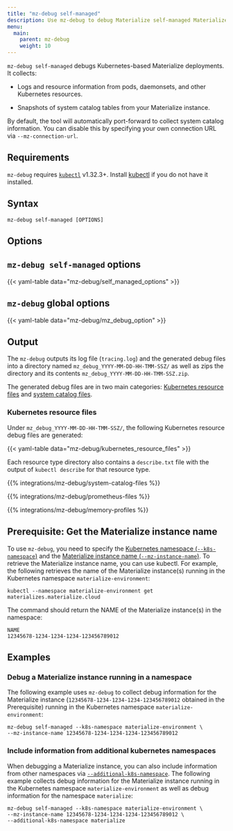 ```yaml
---
title: "mz-debug self-managed"
description: Use mz-debug to debug Materialize self-managed Materialize Kubernetes environments.
menu:
  main:
    parent: mz-debug
    weight: 10
---
```


`mz-debug self-managed` debugs Kubernetes-based Materialize deployments. It
collects:

- Logs and resource information from pods, daemonsets, and other Kubernetes
    resources.

- Snapshots of system catalog tables from your Materialize instance.

By default, the tool will automatically port-forward to collect system catalog information. You can disable this by specifying your own connection URL via `--mz-connection-url`.

## Requirements

`mz-debug` requires [`kubectl`](https://kubernetes.io/docs/tasks/tools/)
v1.32.3+. Install [kubectl](https://kubernetes.io/docs/tasks/tools/) if you do
not have it installed.

## Syntax

```console
mz-debug self-managed [OPTIONS]
```

## Options

## `mz-debug self-managed` options

{{< yaml-table data="mz-debug/self_managed_options" >}}

## `mz-debug` global options

{{< yaml-table data="mz-debug/mz_debug_option" >}}

## Output

The `mz-debug` outputs its log file (`tracing.log`) and the generated debug
files into a directory named `mz_debug_YYYY-MM-DD-HH-TMM-SSZ/` as well as zips
the directory and its contents `mz_debug_YYYY-MM-DD-HH-TMM-SSZ.zip`.

The generated debug files are in two main categories: [Kubernetes resource
files](#kubernetes-resource-files) and [system catalog
files](#system-catalog-files).

### Kubernetes resource files

Under `mz_debug_YYYY-MM-DD-HH-TMM-SSZ/`, the following Kubernetes resource debug
files are generated:

{{< yaml-table data="mz-debug/kubernetes_resource_files" >}}

Each resource type directory also contains a `describe.txt` file with the output of `kubectl describe` for that resource type.

{{% integrations/mz-debug/system-catalog-files %}}

{{% integrations/mz-debug/prometheus-files %}}

{{% integrations/mz-debug/memory-profiles %}}



## Prerequisite: Get the Materialize instance name

To use `mz-debug`, you need to specify the <a href="#k8s-namespace">Kubernetes namespace (`--k8s-namespace`)</a> and the <a href="#mz-instance-name">Materialize instance name (`--mz-instance-name`)</a>. To retrieve the Materialize instance name, you can use kubectl. For example, the following retrieves the name of the Materialize instance(s) running in the Kubernetes namespace `materialize-environment`:
```
kubectl --namespace materialize-environment get materializes.materialize.cloud
```
The command should return the NAME of the Materialize instance(s) in the namespace:
```
NAME
12345678-1234-1234-1234-123456789012
```

## Examples

### Debug a Materialize instance running in a namespace

The following example uses `mz-debug` to collect debug information for the Materialize instance (`12345678-1234-1234-1234-123456789012` obtained in the Prerequisite) running in the Kubernetes namespace `materialize-environment`:

```shell
mz-debug self-managed --k8s-namespace materialize-environment \
--mz-instance-name 12345678-1234-1234-1234-123456789012
```

### Include information from additional kubernetes namespaces

When debugging a Materialize instance, you can also include information from other namespaces via <a href="#additional-k8s-namespace">`--additional-k8s-namespace`</a>. The following example collects debug information for the Materialize instance running in the Kubernetes namespace `materialize-environment` as well as debug information for the namespace `materialize`:

```shell
mz-debug self-managed --k8s-namespace materialize-environment \
--mz-instance-name 12345678-1234-1234-1234-123456789012 \
--additional-k8s-namespace materialize
```
